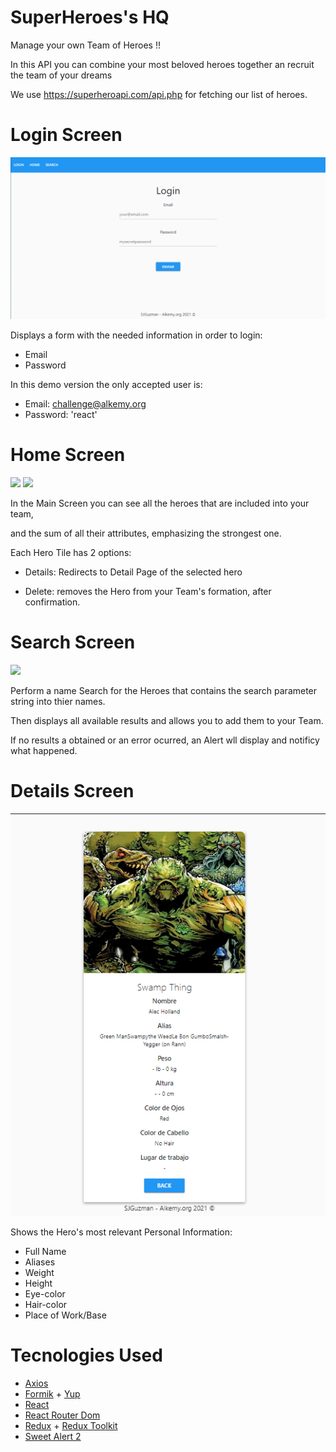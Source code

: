 # SuperHeroes's HQ

Manage your own Team of Heroes !!

In this API you can combine your most beloved heroes together an recruit the team of your dreams

We use https://superheroapi.com/api.php for fetching our list of heroes.

# Login Screen

<img src="https://github.com/RipSNake/heroes-hq/blob/main/src/DemoImgs/Login.PNG"/>

Displays a form with the needed information in order to login:

- Email
- Password

In this demo version the only accepted user is:

- Email: challenge@alkemy.org 
- Password: 'react'

# Home Screen

<img src="https://github.com/RipSNake/heroes-hq/tree/main/src/DemoImgs/Home_1.PNG"/>
<img src="https://github.com/RipSNake/heroes-hq/tree/main/src/DemoImgs/Home_2.PNG"/>

In the Main Screen you can see all the heroes that are included into your team,

and the sum of all their attributes, emphasizing the strongest one.

Each Hero Tile has 2 options: 

- Details: Redirects to Detail Page of the selected hero

- Delete: removes the Hero from your Team's formation, after confirmation.

# Search Screen

<img src="https://github.com/RipSNake/heroes-hq/tree/main/src/DemoImgs/Search.PNG" />

Perform a name Search for the Heroes that contains the search parameter string into thier names.

Then displays all available results and allows you to add them to your Team.

If no results a obtained or an error ocurred, an Alert wll display and notificy what happened.

# Details Screen

<img src="https://github.com/RipSNake/heroes-hq/blob/main/src/DemoImgs/Details.PNG?raw=true" />

Shows the Hero's most relevant Personal Information:

- Full Name
- Aliases
- Weight
- Height
- Eye-color
- Hair-color
- Place of Work/Base

# Tecnologies Used

- <a href="https://github.com/axios/axios">Axios</a>
- <a href="https://formik.org/docs/overview">Formik</a> + <a href="https://github.com/jquense/yup">Yup</a>
- <a href="https://es.reactjs.org/docs/getting-started.html">React</a>
- <a href="https://reactrouter.com/web/guides/quick-start">React Router Dom</a>
- <a href="https://redux.js.org/introduction/getting-started">Redux</a> + <a href="https://redux-toolkit.js.org/tutorials/quick-start">Redux Toolkit</a>
- <a href="https://sweetalert2.github.io/">Sweet Alert 2</a>